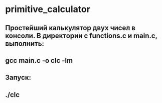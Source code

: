 # primitive_calculator
Простейший калькулятор двух чисел в консоли.
В директории с functions.c и main.c, выполнить:
---
gcc main.c -o clc -lm
---
Запуск:
---
./clc
---
